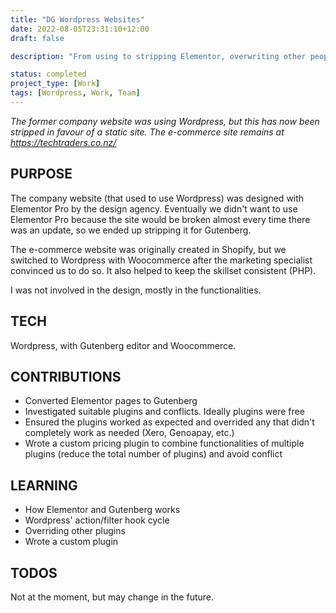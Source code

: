 ```yaml
---
title: "DG Wordpress Websites"
date: 2022-08-05T23:31:10+12:00
draft: false

description: "From using to stripping Elementor, overwriting other people's plugins to writing custom plugins."

status: completed
project_type: [Work]
tags: [Wordpress, Work, Team]
---
```


*The former company website was using Wordpress, but this has now been stripped in favour of a static site. The e-commerce site remains at https://techtraders.co.nz/*

## PURPOSE

The company website (that used to use Wordpress) was designed with Elementor Pro by the design agency. Eventually we didn't want to use Elementor Pro because the site would be broken almost every time there was an update, so we ended up stripping it for Gutenberg.

The e-commerce website was originally created in Shopify, but we switched to Wordpress with Woocommerce after the marketing specialist convinced us to do so. It also helped to keep the skillset consistent (PHP).

I was not involved in the design, mostly in the functionalities.

## TECH

Wordpress, with Gutenberg editor and Woocommerce.

## CONTRIBUTIONS

- Converted Elementor pages to Gutenberg
- Investigated suitable plugins and conflicts. Ideally plugins were free
- Ensured the plugins worked as expected and overrided any that didn't completely work as needed (Xero, Genoapay, etc.)
- Wrote a custom pricing plugin to combine functionalities of multiple plugins (reduce the total number of plugins) and avoid conflict

## LEARNING

- How Elementor and Gutenberg works
- Wordpress' action/filter hook cycle
- Overriding other plugins
- Wrote a custom plugin

## TODOS

Not at the moment, but may change in the future.